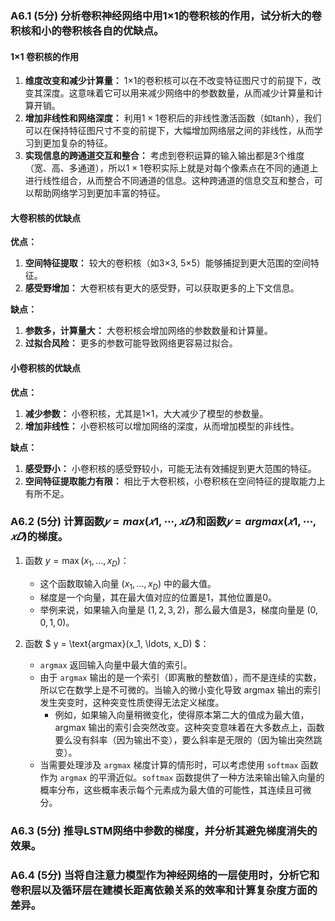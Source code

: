 ### A6.1 (5分) 分析卷积神经网络中用1×1的卷积核的作用，试分析大的卷积核和小的卷积核各自的优缺点。

#### 1×1 卷积核的作用
1. **维度改变和减少计算量：** 1×1的卷积核可以在不改变特征图尺寸的前提下，改变其深度。这意味着它可以用来减少网络中的参数数量，从而减少计算量和计算开销。
2. **增加非线性和网络深度：** 利用$1×1$卷积后的非线性激活函数（如tanh），我们可以在保持特征图尺寸不变的前提下，大幅增加网络层之间的非线性，从而学习到更加复杂的特征。
3. **实现信息的跨通道交互和整合：** 考虑到卷积运算的输入输出都是3个维度（宽、高、多通道），所以$1×1$卷积实际上就是对每个像素点在不同的通道上进行线性组合，从而整合不同通道的信息。这种跨通道的信息交互和整合，可以帮助网络学习到更加丰富的特征。

#### 大卷积核的优缺点
**优点：**
1. **空间特征提取：** 较大的卷积核（如3×3, 5×5）能够捕捉到更大范围的空间特征。
2. **感受野增加：** 大卷积核有更大的感受野，可以获取更多的上下文信息。

**缺点：**
1. **参数多，计算量大：** 大卷积核会增加网络的参数数量和计算量。
2. **过拟合风险：** 更多的参数可能导致网络更容易过拟合。

#### 小卷积核的优缺点
**优点：**
1. **减少参数：** 小卷积核，尤其是1×1，大大减少了模型的参数量。
2. **增加非线性：** 小卷积核可以增加网络的深度，从而增加模型的非线性。

**缺点：**
1. **感受野小：** 小卷积核的感受野较小，可能无法有效捕捉到更大范围的特征。
2. **空间特征提取能力有限：** 相比于大卷积核，小卷积核在空间特征的提取能力上有所不足。

### A6.2 (5分) 计算函数$𝑦 = max(𝑥1,⋯,𝑥𝐷)$和函数$𝑦 = argmax(𝑥1,⋯,𝑥𝐷)$的梯度。

1. 函数 $y = \max(x_1, \ldots, x_D)$：
   - 这个函数取输入向量 $(x_1, \ldots, x_D)$ 中的最大值。
   - 梯度是一个向量，其在最大值对应的位置是1，其他位置是0。
   - 举例来说，如果输入向量是 $(1, 2, 3, 2)$，那么最大值是3，梯度向量是 $(0, 0, 1, 0)$。

2. 函数 $ y = \text{argmax}(x_1, \ldots, x_D) $：
   - `argmax` 返回输入向量中最大值的索引。
   - 由于 `argmax` 输出的是一个索引（即离散的整数值），而不是连续的实数，所以它在数学上是不可微的。当输入的微小变化导致 argmax 输出的索引发生突变时，这种突变性质使得无法定义梯度。
        - 例如，如果输入向量稍微变化，使得原本第二大的值成为最大值，argmax 输出的索引会突然改变。这种突变意味着在大多数点上，函数要么没有斜率（因为输出不变），要么斜率是无限的（因为输出突然跳变）。
   - 当需要处理涉及 `argmax` 梯度计算的情形时，可以考虑使用 `softmax` 函数作为 `argmax` 的平滑近似。`softmax` 函数提供了一种方法来输出输入向量的概率分布，这些概率表示每个元素成为最大值的可能性​，其连续且可微分。

### A6.3 (5分) 推导LSTM网络中参数的梯度，并分析其避免梯度消失的效果。

### A6.4 (5分) 当将自注意力模型作为神经网络的一层使用时，分析它和卷积层以及循环层在建模长距离依赖关系的效率和计算复杂度方面的差异。
